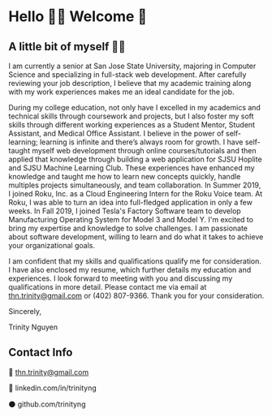 # Hello ✌🏻 Welcome 🥳  

## A little bit of myself 👩🏻

I am currently a senior at San Jose State University, majoring in Computer Science and specializing in full-stack web development. After carefully reviewing your job description, I believe that my academic training along with my work experiences makes me an ideal candidate for the job.
 
During my college education, not only have I excelled in my academics and technical skills through coursework and projects, but I also foster my soft skills through different working experiences as a Student Mentor, Student Assistant, and Medical Office Assistant. I believe in the power of self-learning; learning is infinite and there’s always room for growth. I have self-taught myself web development through online courses/tutorials and then applied that knowledge through building a web application for SJSU Hoplite and SJSU Machine Learning Club. These experiences have enhanced my knowledge and taught me how to learn new concepts quickly, handle multiples projects simultaneously, and team collaboration. In Summer 2019, I joined Roku, Inc. as a Cloud Engineering Intern for the Roku Voice team. At Roku, I was able to turn an idea into full-fledged application in only a few weeks. In Fall 2019, I joined Tesla's Factory Software team to develop Manufacturing Operating System for Model 3 and Model Y. I'm excited to bring my expertise and knowledge to solve challenges. I am passionate about software development, willing to learn and do what it takes to achieve your organizational goals.

I am confident that my skills and qualifications qualify me for consideration. I have also enclosed my resume, which further details my education and experiences. I look forward to meeting with you and discussing my qualifications in more detail. Please contact me via email at thn.trinity@gmail.com or (402) 807-9366.
Thank you for your consideration.

Sincerely,

Trinity Nguyen

## Contact Info
🔴 thn.trinity@gmail.com

🔵 linkedin.com/in/trinityng

⚫️ github.com/trinityng 


